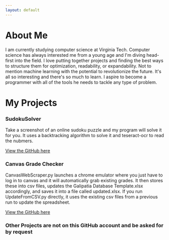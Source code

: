 ```yaml
---
layout: default
---
```

# About Me
I am currently studying computer science at Virginia Tech. Computer science has always interested me from a young age and I'm diving head-first into the field. I love putting together projects and finding the best ways to structure them for optimization, readability, or expandability. Not to mention machine learning with the potential to revolutionize the future. It's all so interesting and there's so much to learn. I aspire to become a programmer with all of the tools he needs to tackle any type of problem.
# My Projects
### SudokuSolver
Take a screenshot of an online sudoku puzzle and my program will solve it for you. It uses a backtracking algorithm to solve it and teseract-ocr to read the nubmers.

[View the GitHub here](https://github.com/ReeceYankey/SudokuSolver)

### Canvas Grade Checker
CanvasWebScraper.py launches a chrome emulator where you just have to log in to canvas and it will automatically grab existing grades. It then stores these into csv files, updates the Galipatia Database Template.xlsx accordingly, and saves it into a file called updated.xlsx. If you run UpdateFromCSV.py directly, it uses the existing csv files from a previous run to update the spreadsheet.

[View the GitHub here](https://github.com/ReeceYankey/CanvasGradeChecker)

### Other Projects are not on this GitHub account and be asked for by request
